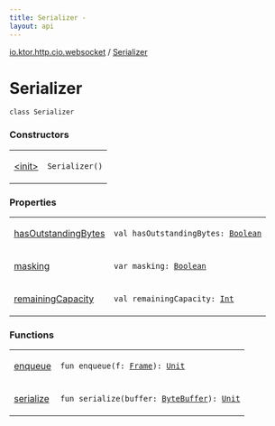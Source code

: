 ```yaml
---
title: Serializer - 
layout: api
---
```


<div class='api-docs-breadcrumbs'><a href="../index.html">io.ktor.http.cio.websocket</a> / <a href="./index.html">Serializer</a></div>

# Serializer

<div class="signature"><code><span class="keyword">class </span><span class="identifier">Serializer</span></code></div>

### Constructors

<table class="api-docs-table">
<tbody>
<tr>
<td markdown="1">

<a href="-init-.html">&lt;init&gt;</a>


</td>
<td markdown="1">
<div class="signature"><code><span class="identifier">Serializer</span><span class="symbol">(</span><span class="symbol">)</span></code></div>

</td>
</tr>
</tbody>
</table>

### Properties

<table class="api-docs-table">
<tbody>
<tr>
<td markdown="1">

<a href="has-outstanding-bytes.html">hasOutstandingBytes</a>


</td>
<td markdown="1">
<div class="signature"><code><span class="keyword">val </span><span class="identifier">hasOutstandingBytes</span><span class="symbol">: </span><a href="https://kotlinlang.org/api/latest/jvm/stdlib/kotlin/-boolean/index.html"><span class="identifier">Boolean</span></a></code></div>

</td>
</tr>
<tr>
<td markdown="1">

<a href="masking.html">masking</a>


</td>
<td markdown="1">
<div class="signature"><code><span class="keyword">var </span><span class="identifier">masking</span><span class="symbol">: </span><a href="https://kotlinlang.org/api/latest/jvm/stdlib/kotlin/-boolean/index.html"><span class="identifier">Boolean</span></a></code></div>

</td>
</tr>
<tr>
<td markdown="1">

<a href="remaining-capacity.html">remainingCapacity</a>


</td>
<td markdown="1">
<div class="signature"><code><span class="keyword">val </span><span class="identifier">remainingCapacity</span><span class="symbol">: </span><a href="https://kotlinlang.org/api/latest/jvm/stdlib/kotlin/-int/index.html"><span class="identifier">Int</span></a></code></div>

</td>
</tr>
</tbody>
</table>

### Functions

<table class="api-docs-table">
<tbody>
<tr>
<td markdown="1">

<a href="enqueue.html">enqueue</a>


</td>
<td markdown="1">
<div class="signature"><code><span class="keyword">fun </span><span class="identifier">enqueue</span><span class="symbol">(</span><span class="parameterName" id="io.ktor.http.cio.websocket.Serializer$enqueue(io.ktor.http.cio.websocket.Frame)/f">f</span><span class="symbol">:</span>&nbsp;<a href="../-frame/index.html"><span class="identifier">Frame</span></a><span class="symbol">)</span><span class="symbol">: </span><a href="https://kotlinlang.org/api/latest/jvm/stdlib/kotlin/-unit/index.html"><span class="identifier">Unit</span></a></code></div>

</td>
</tr>
<tr>
<td markdown="1">

<a href="serialize.html">serialize</a>


</td>
<td markdown="1">
<div class="signature"><code><span class="keyword">fun </span><span class="identifier">serialize</span><span class="symbol">(</span><span class="parameterName" id="io.ktor.http.cio.websocket.Serializer$serialize(java.nio.ByteBuffer)/buffer">buffer</span><span class="symbol">:</span>&nbsp;<a href="http://docs.oracle.com/javase/6/docs/api/java/nio/ByteBuffer.html"><span class="identifier">ByteBuffer</span></a><span class="symbol">)</span><span class="symbol">: </span><a href="https://kotlinlang.org/api/latest/jvm/stdlib/kotlin/-unit/index.html"><span class="identifier">Unit</span></a></code></div>

</td>
</tr>
</tbody>
</table>

